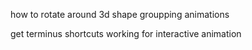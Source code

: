 

how to rotate around 3d shape
groupping animations

get terminus shortcuts working for interactive animation